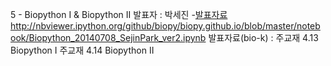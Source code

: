 5 - Biopython I & Biopython II
발표자 : 박세진
-[발표자료](Biopython_20140708_SejinPark_ver2.html)
http://nbviewer.ipython.org/github/biopy/biopy.github.io/blob/master/notebook/Biopython_20140708_SejinPark_ver2.ipynb
발표자료(bio-k) :
주교재 4.13 Biopython I
주교재 4.14 Biopython II


